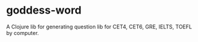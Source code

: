 goddess-word
============

A Clojure lib for generating question lib for CET4, CET6, GRE, IELTS, TOEFL by computer.
